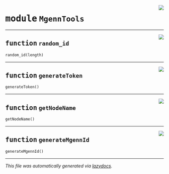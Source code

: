 <!-- markdownlint-disable -->

<a href="../MgennTools.py#L0"><img align="right" style="float:right;" src="https://img.shields.io/badge/-source-cccccc?style=flat-square"></a>

# <kbd>module</kbd> `MgennTools`





---

<a href="../MgennTools.py#L5"><img align="right" style="float:right;" src="https://img.shields.io/badge/-source-cccccc?style=flat-square"></a>

## <kbd>function</kbd> `random_id`

```python
random_id(length)
```






---

<a href="../MgennTools.py#L9"><img align="right" style="float:right;" src="https://img.shields.io/badge/-source-cccccc?style=flat-square"></a>

## <kbd>function</kbd> `generateToken`

```python
generateToken()
```






---

<a href="../MgennTools.py#L12"><img align="right" style="float:right;" src="https://img.shields.io/badge/-source-cccccc?style=flat-square"></a>

## <kbd>function</kbd> `getNodeName`

```python
getNodeName()
```






---

<a href="../MgennTools.py#L19"><img align="right" style="float:right;" src="https://img.shields.io/badge/-source-cccccc?style=flat-square"></a>

## <kbd>function</kbd> `generateMgennId`

```python
generateMgennId()
```








---

_This file was automatically generated via [lazydocs](https://github.com/ml-tooling/lazydocs)._
